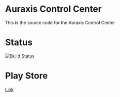 # Auraxis Control Center
This is the source code for the Auraxis Control Center

# Status

[![Build Status](https://dev.azure.com/CRamsan/AuraxisControlCenter/_apis/build/status/AuraxisControCenter?branchName=master)](https://dev.azure.com/CRamsan/AuraxisControlCenter/_build/latest?definitionId=6&branchName=master)

# Play Store
[Link](https://play.google.com/store/apps/details?id=com.cesarandres.ps2link)
